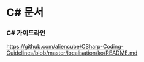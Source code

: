 # C# 문서

### C# 가이드라인
https://github.com/aliencube/CSharp-Coding-Guidelines/blob/master/localisation/ko/README.md



